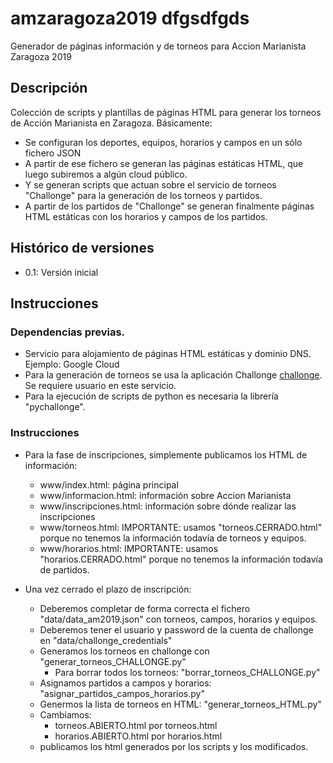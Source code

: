 # amzaragoza2019 dfgsdfgds

Generador de páginas información y de torneos para Accion Marianista Zaragoza 2019

## Descripción

Colección de scripts y plantillas de páginas HTML para generar los torneos de Acción Marianista en Zaragoza.
Básicamente:
* Se configuran los deportes, equipos, horarios y campos en un sólo fichero JSON
* A partir de ese fichero se generan las páginas estáticas HTML, que luego subiremos a algún cloud público.
* Y se generan scripts que actuan sobre el servicio de torneos "Challonge" para la generación de los torneos y partidos.
* A partir de los partidos de "Challonge" se generan finalmente páginas HTML estáticas con los horarios y campos de los partidos.

## Histórico de versiones

* 0.1: Versión inicial

## Instrucciones

### Dependencias previas.

* Servicio para alojamiento de páginas HTML estáticas y dominio DNS. Ejemplo: Google Cloud
* Para la generación de torneos se usa la aplicación Challonge [challonge](https://challonge.com). Se requiere usuario en este servicio.
* Para la ejecución de scripts de python es necesaria la librería "pychallonge".

### Instrucciones

* Para la fase de inscripciones, simplemente publicamos los HTML de información:
    * www/index.html: página principal
    * www/informacion.html: información sobre Accion Marianista
    * www/inscripciones.html: información sobre dónde realizar las inscripciones
    * www/torneos.html: IMPORTANTE: usamos "torneos.CERRADO.html" porque no tenemos la información todavía de torneos y equipos.
    * www/horarios.html: IMPORTANTE: usamos "horarios.CERRADO.html" porque no tenemos la información todavía de partidos.

* Una vez cerrado el plazo de inscripción:
    * Deberemos completar de forma correcta el fichero "data/data_am2019.json" con torneos, campos, horarios y equipos.
    * Deberemos tener el usuario y password de la cuenta de challonge en "data/challonge_credentials"
    * Generamos los torneos en challonge con "generar_torneos_CHALLONGE.py"
        * Para borrar todos los torneos: "borrar_torneos_CHALLONGE.py"
    * Asignamos partidos a campos y horarios: "asignar_partidos_campos_horarios.py"
    * Genermos la lista de torneos en HTML: "generar_torneos_HTML.py"
    * Cambiamos:
        * torneos.ABIERTO.html por torneos.html
        * horarios.ABIERTO.html por horarios.html
    * publicamos los html generados por los scripts y los modificados.




